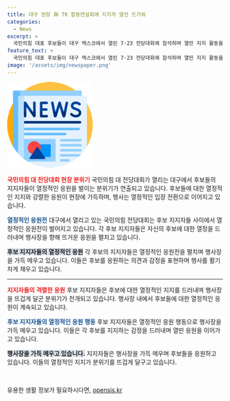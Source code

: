 ```yaml
---
title: 대구 현장 與 TK 합동연설회에 지지자 열전 뜨거워
categories:
  - News
excerpt: >
  국민의힘 대표 후보들이 대구 엑스코에서 열린 7·23 전당대회에 참석하며 열띤 지지 활동을 벌였다. 각 후보 지지자들은 강력한 응원 전을 벌여 상대 후보를 비판하고 자신의 후보를 격찬했다. 후보는 연설에서 지지층을 사로잡기 위해 TK 경제 살리기, 외국인 노동자 문제 해결 등에 대해 강조했다. 지지자들은 후보들을 강력하게 지지하며 당원과 국민의 마음을 사로잡으려 했다. 7·23 전당대회는 전국 각 지역에서 이어질 예정이다. (총 150자)
feature_text: >
  국민의힘 대표 후보들이 대구 엑스코에서 열린 7·23 전당대회에 참석하며 열띤 지지 활동을 벌였다. 각 후보 지지자들은 강력한 응원 전을 벌여 상대 후보를 비판하고 자신의 후보를 격찬했다. 후보는 연설에서 지지층을 사로잡기 위해 TK 경제 살리기, 외국인 노동자 문제 해결 등에 대해 강조했다. 지지자들은 후보들을 강력하게 지지하며 당원과 국민의 마음을 사로잡으려 했다. 7·23 전당대회는 전국 각 지역에서 이어질 예정이다. (총 150자)
image: '/assets/img/newspaper.png'
---
```


<p><img src="/assets/img/newspaper.png" alt="kimp 속보" /></p>

<p><b><span style="color: #ee2323;">국민의힘 대 전당대회 현장 분위기</span></b>
국민의힘 대 전당대회가 열리는 대구에서 후보들의 지지자들이 열정적인 응원을 벌이는 분위기가 연출되고 있습니다. 후보들에 대한 열정적인 지지와 강렬한 응원이 현장에 가득하며, 행사는 열정적인 입장 전환으로 이어지고 있습니다.</p>

<p><b><span style="color: #1a5490;">열정적인 응원전</span></b>
대구에서 열리고 있는 국민의힘 전당대회는 후보 지지자들 사이에서 열정적인 응원전이 벌어지고 있습니다. 각 후보 지지자들은 자신의 후보에 대한 열정을 드러내며 행사장을 향해 뜨거운 응원을 펼치고 있습니다.</p>

<p><b><span style="background-color: #21538527;">후보 지지자들의 열정적인 응원</span></b>
각 후보의 지지자들은 열정적인 응원전을 펼치며 행사장을 가득 메우고 있습니다. 이들은 후보를 응원하는 의견과 감정을 표현하며 행사를 활기차게 채우고 있습니다.</p>

<hr>

<p><b><span style="color: #ee2323;">지지자들의 격렬한 응원</span></b>
후보 지지자들은 후보에 대한 열정적인 지지를 드러내며 행사장을 뜨겁게 달군 분위기가 전개되고 있습니다. 행사장 내에서 후보들에 대한 열정적인 응원이 계속되고 있습니다.</p>

<p><b><span style="color: #1a5490;">후보 지지자들의 열정적인 응원 행동</span></b>
후보 지지자들은 열정적인 응원 행동으로 행사장을 가득 메우고 있습니다. 이들은 각 후보를 지지하는 감정을 드러내며 열띤 응원을 이어가고 있습니다.</p>

<p><b><span style="background-color: #21538527;">행사장을 가득 메우고 있습니다.</span></b>
지지자들은 행사장을 가득 메우며 후보들을 응원하고 있습니다. 이들의 열정적인 지지가 분위기를 뜨겁게 달구고 있습니다.</p>

<p data-ke-size="size16">&nbsp;</p>
유용한 생활 정보가 필요하시다면, <a href="https://opensis.kr" rel="dofollow">opensis.kr</a>


